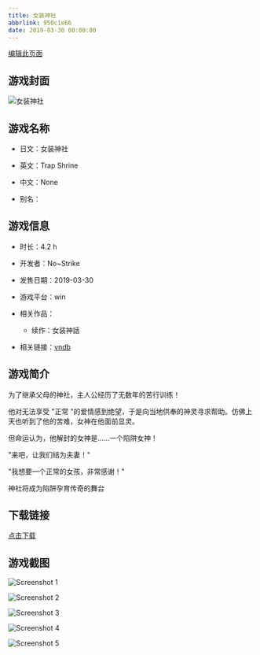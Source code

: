 ```yaml
---
title: 女装神社
abbrlink: 950c1e66
date: 2019-03-30 00:00:00
---
```

[编辑此页面](https://github.com/ACG-3/ADV3-source/blob/main/source/_posts/%E5%A5%B3%E8%A3%85%E7%A5%9E%E7%A4%BE.md)

## 游戏封面

![女装神社](https://pan.timero.xyz/d/onedrive/img_lib_001/%E5%A5%B3%E8%A3%85%E7%A5%9E%E7%A4%BE_cover.avif)


## 游戏名称

- 日文：女装神社
- 英文：Trap Shrine
- 中文：None

- 别名：


## 游戏信息

- 时长：4.2 h
- 开发者：No~Strike
- 发售日期：2019-03-30
- 游戏平台：win
- 相关作品：
   - 续作：女装神話

- 相关链接：[vndb](https://vndb.org/v25384)


## 游戏简介

为了继承父母的神社，主人公经历了无数年的苦行训练！

他对无法享受 "正常 "的爱情感到绝望，于是向当地供奉的神灵寻求帮助。仿佛上天也听到了他的苦难，女神在他面前显灵。

但命运认为，他解封的女神是......一个陷阱女神！

"来吧，让我们结为夫妻！"

"我想要一个正常的女孩，非常感谢！"

神社将成为陷阱孕育传奇的舞台


## 下载链接

[点击下载](https://pan.timero.xyz/onedrive/adv_lib_001/%E5%A5%B3%E8%A3%85%E7%A5%9E%E7%A4%BE)


## 游戏截图


![Screenshot 1](https://pan.timero.xyz/d/onedrive/img_lib_001/%E5%A5%B3%E8%A3%85%E7%A5%9E%E7%A4%BE_Screenshot_1.avif)

![Screenshot 2](https://pan.timero.xyz/d/onedrive/img_lib_001/%E5%A5%B3%E8%A3%85%E7%A5%9E%E7%A4%BE_Screenshot_2.avif)

![Screenshot 3](https://pan.timero.xyz/d/onedrive/img_lib_001/%E5%A5%B3%E8%A3%85%E7%A5%9E%E7%A4%BE_Screenshot_3.avif)

![Screenshot 4](https://pan.timero.xyz/d/onedrive/img_lib_001/%E5%A5%B3%E8%A3%85%E7%A5%9E%E7%A4%BE_Screenshot_4.avif)

![Screenshot 5](https://pan.timero.xyz/d/onedrive/img_lib_001/%E5%A5%B3%E8%A3%85%E7%A5%9E%E7%A4%BE_Screenshot_5.avif)

